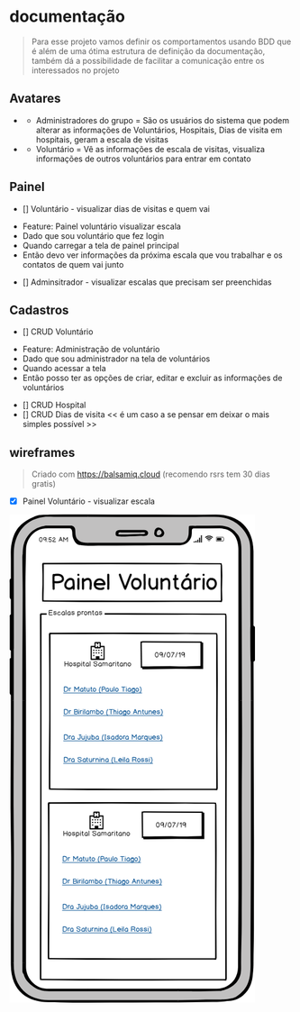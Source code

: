 # documentação

> Para esse projeto vamos definir os comportamentos usando BDD que é além de uma ótima estrutura de definição da documentação, também dá a possibilidade de facilitar a comunicação entre os interessados no projeto

## Avatares

* * Administradores do grupo = São os usuários do sistema que podem alterar as informações de Voluntários, Hospitais, Dias de visita em hospitais, geram a escala de visitas

* * Voluntário = Vê as informações de escala de visitas, visualiza informações de outros voluntários para entrar em contato

## Painel

- [] Voluntário - visualizar dias de visitas e quem vai

* Feature: Painel voluntário visualizar escala
* Dado que sou voluntário que fez login
* Quando carregar a tela de painel principal
* Então devo ver informações da próxima escala que vou trabalhar e os contatos de quem vai junto

- [] Adminsitrador - visualizar escalas que precisam ser preenchidas

## Cadastros

- [] CRUD Voluntário

* Feature: Administração de voluntário
* Dado que sou administrador na tela de voluntários
* Quando acessar a tela
* Então posso ter as opções de criar, editar e excluir as informações de voluntários

- [] CRUD Hospital
- [] CRUD Dias de visita << é um caso a se pensar em deixar o mais simples possível >>

## wireframes

> Criado com https://balsamiq.cloud (recomendo rsrs tem 30 dias gratis)

- [x] Painel Voluntário - visualizar escala

!["wireframe painel voluntario escalas"](https://github.com/ptcmariano/escala-voluntario/raw/master/docs/wireframes/Painel%20Voluntario%20-%20Visualiza%C3%A7%C3%A3o%20de%20escala.png)
